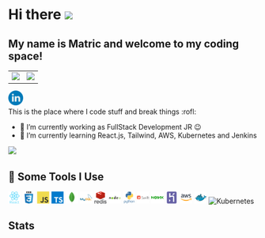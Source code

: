 <h1>Hi there <img src="https://media.giphy.com/media/hvRJCLFzcasrR4ia7z/giphy.gif" width="25px"></h1>


<h2>My name is <bold>Matric</bold> and welcome to my coding space!</h2>
<table>
    <tr>
        <td><img src="https://github-readme-stats.vercel.app/api?username=matricbts&show_icons=true&count_private=true"></td>
        <td><img src="https://github-readme-stats.vercel.app/api/top-langs/?username=matricbts&layout=compact&hide=perl,c"</td>
    </tr>
</table>
<a href="https://www.linkedin.com/in/matricbastos">
  <img align="left" alt="domenicosolazzo's LinkdeIN" width="30px" src="https://github.com/domenicosolazzo/domenicosolazzo/blob/5c3b0f987b5e23be508a11f1f3986d3c9cfd9ca4/images/linkedin.png" />
</a>

<br />
<br />
This is the place where I code stuff and break things :rofl:

- 🔭 I’m currently working as FullStack Development JR :wink:
- 🌱 I’m currently learning React.js, Tailwind, AWS, Kubernetes and Jenkins

<img src="https://c.tenor.com/pBrzvwLzbwoAAAAi/hacking-hack.gif" />

<h2>🚀 Some Tools I Use</h2>
<p align="left">
<img src="https://raw.githubusercontent.com/devicons/devicon/master/icons/react/react-original-wordmark.svg" alt="react-js" width="25" height="25" />
<img src="https://raw.githubusercontent.com/devicons/devicon/master/icons/css3/css3-original-wordmark.svg" alt="css3" width="25" height="25" />
<img src="https://raw.githubusercontent.com/devicons/devicon/master/icons/javascript/javascript-original.svg" alt="javascript" width="25" height="25" />
<img src="https://raw.githubusercontent.com/devicons/devicon/master/icons/typescript/typescript-original.svg" alt="typescript" width="25" height="25" />
<img src="https://raw.githubusercontent.com/devicons/devicon/master/icons/mongodb/mongodb-original.svg" alt="mongodb" width="25" height="25" />
<img src="https://raw.githubusercontent.com/devicons/devicon/master/icons/mysql/mysql-original-wordmark.svg" alt="mysql" width="25" height="25" />
<img src="https://raw.githubusercontent.com/devicons/devicon/master/icons/redis/redis-original-wordmark.svg" alt="redis" width="25" height="25" />
<img src="https://raw.githubusercontent.com/devicons/devicon/master/icons/nodejs/nodejs-original-wordmark.svg" alt="nodejs" width="25" height="25" />
<img src="https://raw.githubusercontent.com/devicons/devicon/master/icons/python/python-original-wordmark.svg" alt="python" width="25" height="25" />
<img src="https://raw.githubusercontent.com/devicons/devicon/master/icons/swift/swift-original-wordmark.svg" alt="swift" width="25" height="25" />
<img src="https://raw.githubusercontent.com/devicons/devicon/master/icons/nginx/nginx-original.svg" alt="nginx" width="25" height="25" />
<img src="https://raw.githubusercontent.com/devicons/devicon/master/icons/heroku/heroku-plain.svg" alt="heroku" width="25" height="25" />
<img src="https://raw.githubusercontent.com/github/explore/80688e429a7d4ef2fca1e82350fe8e3517d3494d/topics/aws/aws.png" alt="aws" width="25" height="25" />
<img src="https://raw.githubusercontent.com/devicons/devicon/master/icons/docker/docker-original.svg" alt="Docker" width="25" height="25" />
<img src="https://www.vectorlogo.zone/logos/kubernetes/kubernetes-icon.svg" alt="Kubernetes" width="25" height="25" />
</p>

<h2>Stats</h2>



<br />
